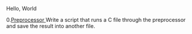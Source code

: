    Hello, World

0.[Preprocessor ](0-preprocessor)Write a script that runs a C file through the preprocessor and save the result into another file.
